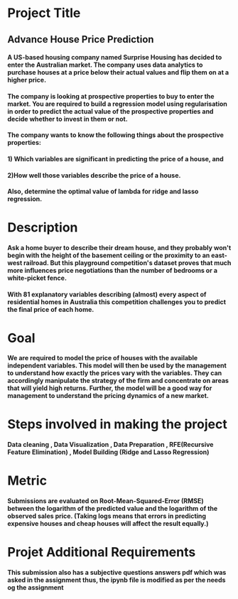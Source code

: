 
# Project Title

## Advance House Price Prediction
#### A US-based housing company named Surprise Housing has decided to enter the Australian market. The company uses data analytics to purchase houses at a price below their actual values and flip them on at a higher price.
#### The company is looking at prospective properties to buy to enter the market. You are required to build a regression model using regularisation in order to predict the actual value of the prospective properties and decide whether to invest in them or not.
#### The company wants to know the following things about the prospective properties:

#### 1) Which variables are significant in predicting the price of a house, and

#### 2)How well those variables describe the price of a house.

 

#### Also, determine the optimal value of lambda for ridge and lasso regression.


# Description

#### Ask a home buyer to describe their dream house, and they probably won't begin with the height of the basement ceiling or the proximity to an east-west railroad. But this playground competition's dataset proves that much more influences price negotiations than the number of bedrooms or a white-picket fence.

#### With 81 explanatory variables describing (almost) every aspect of residential homes in Australia this competition challenges you to predict the final price of each home.

# Goal 

#### We are required to model the price of houses with the available independent variables. This model will then be used by the management to understand how exactly the prices vary with the variables. They can accordingly manipulate the strategy of the firm and concentrate on areas that will yield high returns. Further, the model will be a good way for management to understand the pricing dynamics of a new market.

# Steps involved in making the project 
#### Data cleaning , Data Visualization , Data Preparation , RFE(Recursive Feature Elimination) , Model Building (Ridge and Lasso Regression)

# Metric 

#### Submissions are evaluated on Root-Mean-Squared-Error (RMSE) between the logarithm of the predicted value and the logarithm of the observed sales price. (Taking logs means that errors in predicting expensive houses and cheap houses will affect the result equally.)

# Projet Additional Requirements

#### This submission also has a subjective questions answers pdf which was asked in the assignment thus, the ipynb file is modified as per the needs og the assignment  




  


  

  
  

